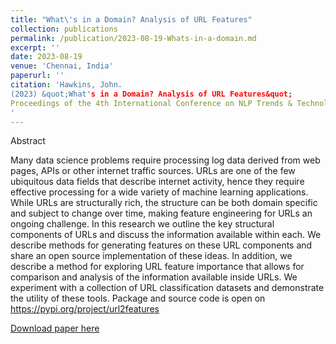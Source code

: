 ```yaml
---
title: "What\'s in a Domain? Analysis of URL Features"
collection: publications
permalink: /publication/2023-08-19-Whats-in-a-domain.md
excerpt: ''
date: 2023-08-19
venue: 'Chennai, India'
paperurl: ''
citation: 'Hawkins, John.
(2023) &quot;What's in a Domain? Analysis of URL Features&quot; 
Proceedings of the 4th International Conference on NLP Trends & Technologies (NLPTT 2023), Aug 19, 2023, Chennai, India
' 
--- 
```

Abstract

Many data science problems require processing log data derived from web pages, APIs or other internet traffic sources. URLs are one of the few ubiquitous data fields that describe internet activity, hence they require effective processing for a wide variety of machine learning applications. While URLs are structurally rich, the structure can be both domain specific and subject to change over time, making feature engineering for URLs an ongoing challenge. In this research we outline the key structural components of URLs and discuss the information available within each. We describe methods for generating features on these URL components and share an open source implementation of these ideas. In addition, we describe a method for exploring URL feature importance that allows for comparison and analysis of the information available inside URLs. We experiment with a collection of URL classification datasets and demonstrate the utility of these tools. Package and source code is open on https://pypi.org/project/url2features

[Download paper here](https://www.researchgate.net/publication/373237120_What%27s_in_a_Domain_Analysis_of_URL_Features)

